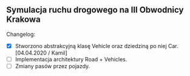 ## Symulacja ruchu drogowego na III Obwodnicy Krakowa

Changelog:
- [X] Stworzono abstrakcyjną klasę Vehicle oraz dziedziną po niej Car. [04.04.2020 / Kamil] 
- [ ] Implementacja architektury Road + Vehicles.
- [ ] Zmiany pasów przez pojazdy.  